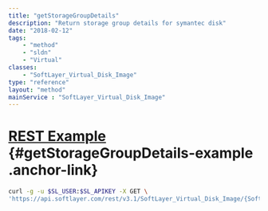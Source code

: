 ```yaml
---
title: "getStorageGroupDetails"
description: "Return storage group details for symantec disk"
date: "2018-02-12"
tags:
    - "method"
    - "sldn"
    - "Virtual"
classes:
    - "SoftLayer_Virtual_Disk_Image"
type: "reference"
layout: "method"
mainService : "SoftLayer_Virtual_Disk_Image"
---
```


# [REST Example](#getStorageGroupDetails-example) <a href="/article/rest/"><i class="fas fa-question"></i></a> {#getStorageGroupDetails-example .anchor-link} 
```bash
curl -g -u $SL_USER:$SL_APIKEY -X GET \
'https://api.softlayer.com/rest/v3.1/SoftLayer_Virtual_Disk_Image/{SoftLayer_Virtual_Disk_ImageID}/getStorageGroupDetails'
```
